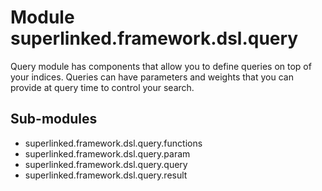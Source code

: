 Module superlinked.framework.dsl.query
======================================
Query module has components that allow you to define queries on top of your indices.
Queries can have parameters and weights that you can provide at query time to control your search.

Sub-modules
-----------
* superlinked.framework.dsl.query.functions
* superlinked.framework.dsl.query.param
* superlinked.framework.dsl.query.query
* superlinked.framework.dsl.query.result